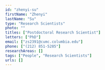 ```yaml
---
id: "zhenyi-su"
firstName: "Zhenyi"
lastName: "Su"
type: "Research Scientists"
photo: ""
titles: ["Postdoctoral Research Scientist"]
letters: ["PhD"]
email: ["zs2391@cumc.columbia.edu"]
phone: ["(212) 851-5285"]
researchAreas: []
tags: ["People", "Research Scientists"]
urls: []
---
```

